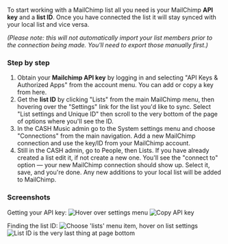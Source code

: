 To start working with a MailChimp list all you need is your MailChimp **API key** and 
a **list ID**. Once you have connected the list it will stay synced with your local list 
and vice versa. 

*(Please note: this will not automatically import your list members prior to the 
connection being made. You'll need to export those manually first.)*

### Step by step  

 1. Obtain your **Mailchimp API key** by logging in and selecting "API Keys & Authorized Apps" 
    from the account menu. You can add or copy a key from here.
 2. Get the **list ID** by clicking "Lists" from the main MailChimp menu, then hovering over 
    the "Settings" link for the list you'd like to sync. Select "List settings and Unique ID" 
    then scroll to the very bottom of the page of options where you'll see the ID.
 3. In the CASH Music admin go to the System settings menu and choose "Connections" from the 
    main navigation. Add a new MailChimp connection and use the key/ID from your MailChimp account.
 4. Still in the CASH admin, go to People, then Lists. If you have already created a list 
    edit it, if not create a new one. You'll see the "connect to" option — your new MailChimp
    connection should show up. Select it, save, and you're done. Any new additions to your local
    list will be added to MailChimp.

### Screenshots
  
Getting your API key:
![Hover over settings menu](https://s3.amazonaws.com/cashmusic/permalink/help/mailchimp/apikey/1.jpg)
![Copy API key](https://s3.amazonaws.com/cashmusic/permalink/help/mailchimp/apikey/2.jpg)
  
Finding the list ID:
![Choose 'lists' menu item, hover on list settings](https://s3.amazonaws.com/cashmusic/permalink/help/mailchimp/listid/1.jpg)
![List ID is the very last thing at page bottom](https://s3.amazonaws.com/cashmusic/permalink/help/mailchimp/listid/2.jpg)